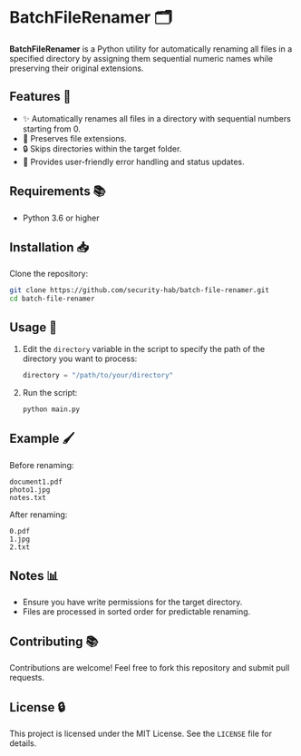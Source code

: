 # BatchFileRenamer 🗂

**BatchFileRenamer** is a Python utility for automatically renaming all files in a specified directory by assigning them sequential numeric names while preserving their original extensions.

## Features 🌟
- ✨ Automatically renames all files in a directory with sequential numbers starting from 0.
- 📝 Preserves file extensions.
- 🔒 Skips directories within the target folder.
- 🔔 Provides user-friendly error handling and status updates.

## Requirements 📚
- Python 3.6 or higher

## Installation 📥
Clone the repository:
```bash
git clone https://github.com/security-hab/batch-file-renamer.git
cd batch-file-renamer
```

## Usage 🚀
1. Edit the `directory` variable in the script to specify the path of the directory you want to process:
   ```python
   directory = "/path/to/your/directory"
   ```

2. Run the script:
   ```bash
   python main.py
   ```

## Example 🖌
Before renaming:
```
document1.pdf
photo1.jpg
notes.txt
```

After renaming:
```
0.pdf
1.jpg
2.txt
```

## Notes 📊
- Ensure you have write permissions for the target directory.
- Files are processed in sorted order for predictable renaming.

## Contributing 📚
Contributions are welcome! Feel free to fork this repository and submit pull requests.

## License 🔒
This project is licensed under the MIT License. See the `LICENSE` file for details.

